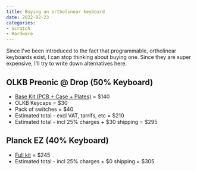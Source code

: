 ```yaml
---
title: Buying an ortholinear keyboard
date: 2022-02-23
categories:
- Scratch
- Hardware
---
```

Since I've been introduced to the fact that programmable, ortholinear keyboards exist, I can stop thinking about buying one.
Since they are super expensive, I'll try to write down alternatives here.

## OLKB Preonic @ Drop (50% Keyboard)
* [Base Kit (PCB + Case + Plates)](https://drop.com/buy/preonic-mechanical-keyboard) = $140
* OLKB Keycaps = $30
* Pack of switches = $40
* Estimated total - excl VAT, tarrifs, etc = $210
* Estimated total - incl 25% charges + $30 shipping = $295

## Planck EZ (40% Keyboard)
* [Full kit](https://www.zsa.io/planck/buy/) = $245
* Estimated total - incl 25% charges + $0 shipping = $305

